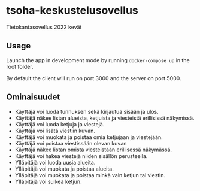 # tsoha-keskustelusovellus
Tietokantasovellus 2022 kevät

## Usage
Launch the app in development mode by running `docker-compose up` in the root folder.

By default the client will run on port 3000 and the server on port 5000.

## Ominaisuudet

- Käyttäjä voi luoda tunnuksen sekä kirjautua sisään ja ulos.
- Käyttäjä näkee listan alueista, ketjuista ja viesteistä erillisissä näkymissä.
- Käyttäjä voi luoda ketjuja ja viestejä.
- Käyttäjä voi lisätä viestiin kuvan.
- Käyttäjä voi muokata ja poistaa omia ketjujaan ja viestejään.
- Käyttäjä voi poistaa viestissään olevan kuvan
- Käyttäjä näkee listan omista viesteistään erillisessä näkymässä.
- Käyttäjä voi hakea viestejä niiden sisällön perusteella.
- Ylläpitäjä voi luoda uusia alueita.
- Ylläpitäjä voi muokata ja poistaa alueita.
- Ylläpitäjä voi muokata ja poistaa minkä vain ketjun tai viestin.
- Ylläpitäjä voi sulkea ketjun.
